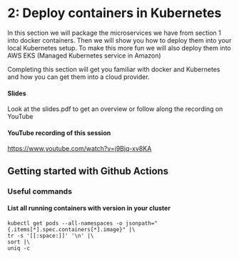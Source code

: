 # 2: Deploy containers in Kubernetes
In this section we will package the microservices we have from section 1 into docker containers.
Then we will show you how to deploy them into your local Kubernetes setup.
To make this more fun we will also deploy them into AWS EKS (Managed Kubernetes service in Amazon)

Completing this section will get you familiar with docker and Kubernetes and how you can get them into a cloud provider.


#### Slides ####
Look at the slides.pdf to get an overview or follow along the recording on YouTube

#### YouTube recording of this session
https://www.youtube.com/watch?v=j9Bjq-xv8KA

## Getting started with Github Actions



### Useful commands

#### List all running containers with version in your cluster
   ```
   kubectl get pods --all-namespaces -o jsonpath="{.items[*].spec.containers[*].image}" |\
   tr -s '[[:space:]]' '\n' |\
   sort |\
   uniq -c
   ```
